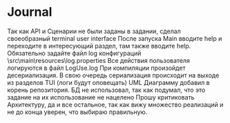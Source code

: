 # Journal
Так как API и Сценарии не были заданы в задании, сделал своеобразный terminal user interface
После запуска Main вводите help и переходите в интересующий раздел, там также вводите help.
Обязательно задайте файл log конфигураций \src\main\resources\log.properties
Все действия пользователя логируются в файл LogUse.log
При компиляции произойдет десериализация. В свою очередь сериализация происходит на выходе из разделов TUI (логи будут оповещать)
UML Диаграмму добавил в корень репозитория.
БД не использовал, так как подумал, что это задание на их использование не нацелено
Прошу критиковать Архитектуру, да и все остальное, так как вижу множество реализаций и не до конца уверен, что выбираю правильную.
